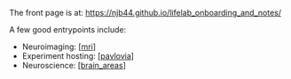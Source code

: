 The front page is at: https://njb44.github.io/lifelab_onboarding_and_notes/


A few good entrypoints include:
- Neuroimaging: [[mri]]
- Experiment hosting: [[pavlovia]]
- Neuroscience: [[brain_areas]]

[//begin]: # "Autogenerated link references for markdown compatibility"
[mri]: docs/Neuroimaging/mri "mri"
[pavlovia]: docs/Pavlovia/pavlovia "pavlovia"
[brain_areas]: docs/Neuroimaging/brain_areas "brain_areas"
[//end]: # "Autogenerated link references"